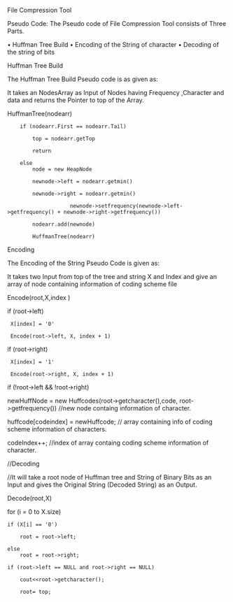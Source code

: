 File Compression Tool

Pseudo Code:
The Pseudo code of File Compression Tool consists of Three Parts.

•	Huffman Tree Build
•	Encoding of the String of character
•	Decoding of the string of bits

Huffman Tree Build

The Huffman Tree Build Pseudo code is as given as:

It takes an NodesArray as Input of Nodes having Frequency ,Character and data and returns the Pointer to top of the Array.


 HuffmanTree(nodearr) 
 
		if (nodearr.First == nodearr.Tail) 
			
			top = nodearr.getTop
			
			return
			
		else 
			node = new HeapNode
			
			newnode->left = nodearr.getmin()
			
			newnode->right = nodearr.getmin()
			
                        newnode->setfrequency(newnode->left->getfrequency() + newnode->right->getfrequency())
			
			nodearr.add(newnode)
			
			HuffmanTree(nodearr)



Encoding

The Encoding of the String Pseudo Code is given as:

It takes two Input from top of the tree and string X and Index and give an array of node containing information of coding scheme file


Encode(root,X,index ) 

if (root->left) 

     X[index] = '0'
     
     Encode(root->left, X, index + 1)

if (root->right)

     X[index] = '1'
     
     Encode(root->right, X, index + 1)

if (!root->left && !root->right)

newHuffNode = new Huffcodes(root->getcharacter(),code, root->getfrequency())       //new node containg information of character.

huffcode[codeindex] = newHuffcode;                    // array containing info of coding scheme information of characters.

codeIndex++;                                         //index of array containg coding scheme information of character.

//Decoding

//It will take a root node of Huffman tree and String of Binary Bits as an Input and gives the Original String (Decoded String) as an Output.

Decode(root,X) 

for (i = 0 to X.size)
	
	if (X[i] == '0')
	
		root = root->left;
	
	else
		root = root->right;

	if (root->left == NULL and root->right == NULL)
	
		cout<<root->getcharacter();
		
		root= top;
